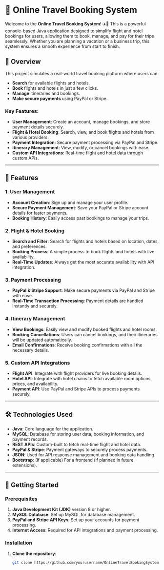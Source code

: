 # 🚀 Online Travel Booking System

Welcome to the **Online Travel Booking System**! ✈️🏨 This is a powerful console-based Java application designed to simplify flight and hotel bookings for users, allowing them to book, manage, and pay for their trips seamlessly. Whether you are planning a vacation or a business trip, this system ensures a smooth experience from start to finish.

## 📜 Overview
This project simulates a real-world travel booking platform where users can:
- **Search** for available flights and hotels.
- **Book** flights and hotels in just a few clicks.
- **Manage** itineraries and bookings.
- **Make secure payments** using PayPal or Stripe.

### Key Features:
- **User Management**: Create an account, manage bookings, and store payment details securely.
- **Flight & Hotel Booking**: Search, view, and book flights and hotels from various providers.
- **Payment Integration**: Secure payment processing via PayPal and Stripe.
- **Itinerary Management**: View, modify, or cancel bookings with ease.
- **Custom API Integrations**: Real-time flight and hotel data through custom APIs.

---

## 🚀 Features

### 1. **User Management**
   - **Account Creation**: Sign up and manage your user profile.
   - **Secure Payment Management**: Save your PayPal or Stripe account details for faster payments.
   - **Booking History**: Easily access past bookings to manage your trips.

### 2. **Flight & Hotel Booking**
   - **Search and Filter**: Search for flights and hotels based on location, dates, and preferences.
   - **Booking Process**: A simple process to book flights and hotels with live availability.
   - **Real-Time Updates**: Always get the most accurate availability with API integration.

### 3. **Payment Processing**
   - **PayPal & Stripe Support**: Make secure payments via PayPal and Stripe with ease.
   - **Real-Time Transaction Processing**: Payment details are handled instantly and securely.

### 4. **Itinerary Management**
   - **View Bookings**: Easily view and modify booked flights and hotel rooms.
   - **Booking Cancellations**: Users can cancel bookings, and their itineraries will be updated automatically.
   - **Email Confirmations**: Receive booking confirmations with all the necessary details.

### 5. **Custom API Integrations**
   - **Flight API**: Integrate with flight providers for live booking details.
   - **Hotel API**: Integrate with hotel chains to fetch available room options, prices, and availability.
   - **Payment API**: Use PayPal and Stripe APIs to process payments securely.

---

## 🛠 Technologies Used

- **Java**: Core language for the application.
- **MySQL**: Database for storing user data, booking information, and payment records.
- **REST APIs**: Custom-built to fetch real-time flight and hotel data.
- **PayPal & Stripe**: Payment gateways to securely process payments.
- **JSON**: Used for API response management and booking data handling.
- **Bootstrap**: (If applicable) For a frontend (if planned in future extensions).

---

## 🏁 Getting Started

### Prerequisites
1. **Java Development Kit (JDK)** version 8 or higher.
2. **MySQL Database**: Set up MySQL for database management.
3. **PayPal and Stripe API Keys**: Set up your accounts for payment processing.
4. **Internet Access**: Required for API integrations and payment processing.

### Installation

1. **Clone the repository**:
   ```bash
   git clone https://github.com/yourusername/OnlineTravelBookingSystem.git
